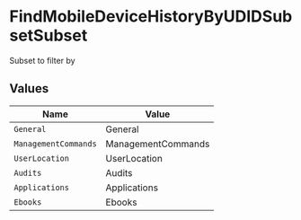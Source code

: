 # FindMobileDeviceHistoryByUDIDSubsetSubset

Subset to filter by


## Values

| Name                 | Value                |
| -------------------- | -------------------- |
| `General`            | General              |
| `ManagementCommands` | ManagementCommands   |
| `UserLocation`       | UserLocation         |
| `Audits`             | Audits               |
| `Applications`       | Applications         |
| `Ebooks`             | Ebooks               |